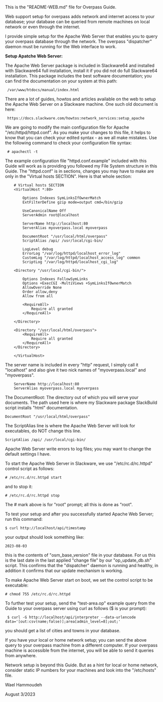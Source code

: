 This is the "README-WEB.md" file for Overpass Guide.

Web support setup for overpass adds network and internet access to your database;
your database can be queried from remote machines on local network or even through
the internet.

I provide simple setup for the Apache Web Server that enables you to query your overpass database through the network.
The overpass "dispatcher" daemon must be running for the Web interface to work.

**Setup Apatche Web Server:**

The Apache Web Server package is included in Slackware64 and installed with Slackware64
full installation, install it if you did not do full Slackware64 installation. This package includes
the best software documentation; you can find the documentation on your system at this path:
```
 /var/www/htdocs/manual/index.html
```

There are a lot of guides, howtos and articles available on the web to setup the
Apache Web Server on a Slackware machine. One such old document is here:
```
 https://docs.slackware.com/howtos:network_services:setup_apache
```

We are going to modify the main configuration file for Apache "/etc/httpd/httpd.conf". As you make
your changes to this file, it helps to know that you can check your edited syntax - as we all
make mistakes. Use the following command to check your configuration file syntax:
```
 # apachectl -t
```

The example configuration file "httpd.conf.example" included with this Guide will work as is providing you followed
my File System structure in this Guide. The "httpd.conf" is in sections, changes you may have
to make are only in the "Virtual hosts SECTION".  Here is that whole section:

```
    # Virtual hosts SECTION
    <VirtualHost *:80>

        Options Indexes SymLinksIfOwnerMatch
        ExtFilterDefine gzip mode=output cmd=/bin/gzip

        UseCanonicalName Off
        ServerAdmin root@localhost

        ServerName http://localhost:80
        ServerAlias myoverpass.local myoverpass

        DocumentRoot "/usr/local/html/overpass"
        ScriptAlias /api/ /usr/local/cgi-bin/

        LogLevel debug
        ErrorLog "/var/log/httpd/localhost_error_log"
        CustomLog "/var/log/httpd/localhost_access_log" common
        ScriptLog "/var/log/httpd/localhost_cgi_log"

    <Directory "/usr/local/cgi-bin/">

        Options Indexes FollowSymLinks
        Options +ExecCGI -MultiViews +SymLinksIfOwnerMatch
        AllowOverride None
        Order allow,deny
        Allow from all

        <RequireAll>
            Require all granted
        </RequireAll>

    </Directory>

    <Directory "/usr/local/html/overpass">
        <RequireAll>
            Require all granted
        </RequireAll>
    </Directory>

    </VirtualHost>
```

The server name is included in every "http" request, I simply call it "localhost" and also
give it two nick names of "myoverpass.local" and "myoverpass".

```
    ServerName http://localhost:80
    ServerAlias myoverpass.local myoverpass
```

The DocumentRoot: The directory out of which you will serve your documents.
The path used here is where my Slackware package SlackBuild script installs "html" documentation.
```
DocumentRoot "/usr/local/html/overpass"
```

The ScriptAlias line is where the Apache Web Server will look for executables, do NOT change this line.
```
ScriptAlias /api/ /usr/local/cgi-bin/
```

Apache Web Server write errors to log files; you may want to change the default settings I have.

To start the Apache Web Server in Slackware, we use "/etc/rc.d/rc.httpd" control script as follows:
```
# /etc/rc.d/rc.httpd start
```
and to stop it:
```
# /etc/rc.d/rc.httpd stop
```

The # mark above is for "root" prompt; all this is done as "root".

To test your setup and after you successfully started Apache Web Server; run this command:
```
$ curl http://localhost/api/timestamp
```
your output should look something like:
```
2023-08-03
```
this is the contents of "osm_base_version" file in your database. For us this is the last date in the last applied "change file" by our "op_update_db.sh" script.
This confirms that the "dispatcher" daemon is running and healthy, in addition it confirms that our update mechanism is working.


To make Apache Web Server start on boot, we set the control script to be executable:
```
# chmod 755 /etc/rc.d/rc.httpd
```

To further test your setup, send the "test-area.op" example query from the Guide to your overpass
server using curl as follows ($ is your prompt):
```
 $ curl -G http://localhost/api/interpreter --data-urlencode data='[out:csv(name;false)];area[admin_level=8];out;'
```
you should get a list of cities and towns in your database.

If you have your local or home network setup; you can send the above query to your overpass machine
from a different computer. If your overpass machine is accessible from the internet, you will be able to send it
queries from anywhere.

Network setup is beyond this Guide. But as a hint for local or home network, consider static IP numbers for your
machines and look into the "/etc/hosts" file.

Wael Hammoudeh

August 3/2023

